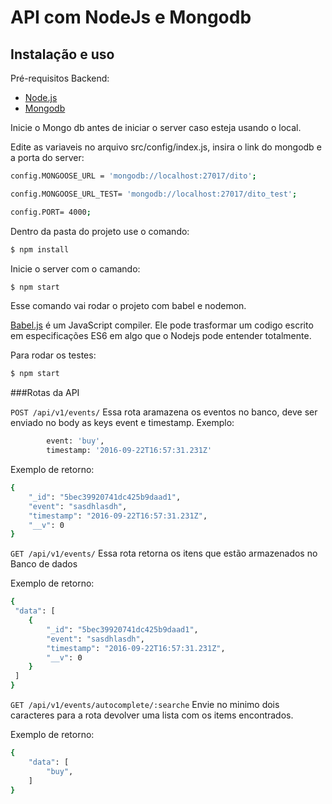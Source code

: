 # API com NodeJs e Mongodb

## Instalação e uso

Pré-requisitos Backend: 
* [Node.js](https://nodejs.org/en/)
* [Mongodb](https://www.mongodb.com/)

Inicie o Mongo db antes de iniciar o server caso esteja usando o local.

Edite as variaveis no arquivo src/config/index.js, insira o link do mongodb e a porta do server:

```sh
config.MONGOOSE_URL = 'mongodb://localhost:27017/dito';

config.MONGOOSE_URL_TEST= 'mongodb://localhost:27017/dito_test';

config.PORT= 4000;
```

Dentro da pasta do projeto use o comando:
```sh
$ npm install 
```
Inicie o server com o camando:
 ```sh
 $ npm start
 ```
Esse comando vai rodar o projeto com babel e nodemon. 

[Babel.js](https://babeljs.io/) é um JavaScript compiler. Ele pode trasformar um codigo escrito em  especificações ES6 em algo que o Nodejs pode entender totalmente.

Para rodar os testes:
 ```sh
 $ npm start
 ```

###Rotas da API

`POST /api/v1/events/`
Essa rota aramazena os eventos no banco, deve ser enviado no body as keys event e timestamp. Exemplo:

```sh
		event: 'buy',
		timestamp: '2016-09-22T16:57:31.231Z'
```
Exemplo de retorno:
```sh
{
    "_id": "5bec39920741dc425b9daad1",
    "event": "sasdhlasdh",
    "timestamp": "2016-09-22T16:57:31.231Z",
    "__v": 0
}
```

`GET /api/v1/events/`
Essa rota retorna os itens que estão armazenados no Banco de dados

Exemplo de retorno:

```sh
{
 "data": [
    {
        "_id": "5bec39920741dc425b9daad1",
        "event": "sasdhlasdh",
        "timestamp": "2016-09-22T16:57:31.231Z",
        "__v": 0
    }
 ]
}
```

`GET /api/v1/events/autocomplete/:searche`
Envie no minimo dois caracteres para a rota devolver uma lista com os items encontrados.

Exemplo de retorno:
```sh
{
    "data": [
        "buy",
    ]
}

